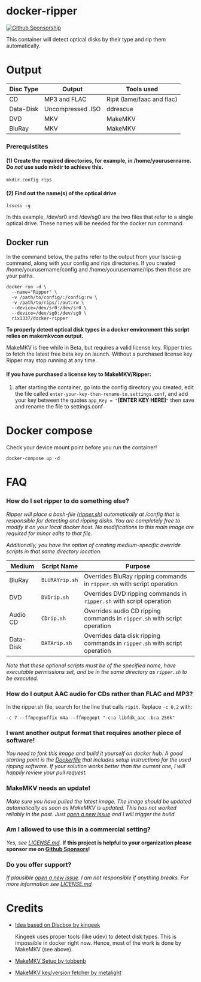# docker-ripper

[![Github Sponsorship](https://img.shields.io/badge/support-me-red.svg)](https://github.com/users/rix1337/sponsorship)

This container will detect optical disks by their type and rip them automatically.

# Output
Disc Type | Output | Tools used
---|---|---
CD | MP3 and FLAC | Ripit (lame/faac and flac)
Data-Disk | Uncompressed .ISO | ddrescue
DVD | MKV | MakeMKV
BluRay | MKV | MakeMKV

### Prerequistites
#### (1) Create the required directories, for example, in /home/yourusername. Do _not_ use sudo mkdir to achieve this. 

```
mkdir config rips
```
#### (2) Find out the name(s) of the optical drive
```
lsscsi -g
```
In this example, /dev/sr0 and /dev/sg0 are the two files that refer to a single optical drive. These names will be needed for the docker run command.  


## Docker run
In the command below, the paths refer to the output from your lsscsi-g command, along with your config and rips directories. If you created /home/yourusername/config and /home/yourusername/rips then those are your paths.  
```
docker run -d \
  --name="Ripper" \
  -v /path/to/config/:/config:rw \
  -v /path/to/rips/:/out:rw \
  --device=/dev/sr0:/dev/sr0 \
  --device=/dev/sg0:/dev/sg0 \
  rix1337/docker-ripper
  ```
  
  **To properly detect optical disk types in a docker environment this script relies on makemkvcon output.**

MakeMKV is free while in Beta, but requires a valid license key. Ripper tries to fetch the latest free beta key on launch. Without a purchased license key Ripper may stop running at any time.

#### If you have purchased a license key to MakeMKV/Ripper:  
1) after starting the container, go into the config directory you created, edit the file called `enter-your-key-then-rename-to.settings.conf`, and add your key between the quotes `app_Key = "`**[ENTER KEY HERE]**`"` then save and rename the file to settings.conf  


# Docker compose

Check your device mount point before you run the container!

`docker-compose up -d`

# FAQ

### How do I set ripper to do something else?

_Ripper will place a bash-file ([ripper.sh](https://github.com/rix1337/docker-ripper/blob/master/root/ripper/ripper.sh)) automatically at /config that is responsible for detecting and ripping disks. You are completely free to modify it on your local docker host. No modifications to this main image are required for minor edits to that file._

_Additionally, you have the option of creating medium-specific override scripts in that same directory location:_

Medium | Script Name | Purpose
--- | --- | ---
BluRay | `BLURAYrip.sh` | Overrides BluRay ripping commands in `ripper.sh` with script operation
DVD | `DVDrip.sh` | Overrides DVD ripping commands in `ripper.sh` with script operation
Audio CD | `CDrip.sh` | Overrides audio CD ripping commands in `ripper.sh` with script operation
Data-Disk | `DATArip.sh` | Overrides data disk ripping commands in `ripper.sh` with script operation

_Note that these optional scripts must be of the specified name, have executable permissions set, and be in the same directory as `ripper.sh` to be executed._

### How do I output AAC audio for CDs rather than FLAC and MP3?

In the ripper.sh file, search for the line that calls `ripit`. Replace `-c 0,2` with:
```
-c 7 --ffmpegsuffix m4a --ffmpegopt "-c:a libfdk_aac -b:a 256k"
```

### I want another output format that requires another piece of software!

_You need to fork this image and build it yourself on docker hub. A good starting point is the [Dockerfile](https://github.com/rix1337/docker-ripper/blob/master/Dockerfile#L30) that includes setup instructions for the used ripping software.
If your solution works better than the current one, I will happily review your pull request._

### MakeMKV needs an update!

_Make sure you have pulled the latest image. The image should be updated automatically as soon as MakeMKV is updated. This has not worked reliably in the past. Just [open a new issue](https://github.com/rix1337/docker-ripper/issues/new) and I will trigger the build._

### Am I allowed to use this in a commercial setting?

_Yes, see [LICENSE.md](https://github.com/rix1337/docker-ripper/blob/master/LICENSE.md)._
**If this project is helpful to your organization please sponsor me on [Github Sponsors](https://github.com/sponsors/rix1337)!**

### Do you offer support?

_If plausible [open a new issue](https://github.com/rix1337/docker-ripper/issues/new). I am not responsible if anything breaks. For more information see [LICENSE.md](https://github.com/rix1337/docker-ripper/blob/master/LICENSE.md)_

# Credits
- [Idea based on Discbox by kingeek](http://kinggeek.co.uk/projects/item/61-discbox-linux-bash-script-to-automatically-rip-cds-dvds-and-blue-ray-with-multiple-optical-drives-and-no-user-intervention)

  Kingeek uses proper tools (like udev) to detect disk types. This is impossible in docker right now. Hence, most of the work is done by MakeMKV (see above).

- [MakeMKV Setup by tobbenb](https://github.com/tobbenb/docker-containers)

- [MakeMKV key/version fetcher by metalight](http://blog.metalight.dk/2016/03/makemkv-wrapper-with-auto-updater.html)

